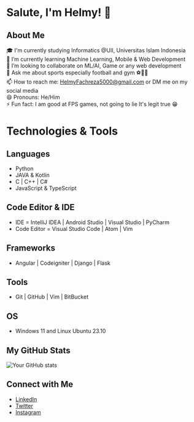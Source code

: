 # Salute, I'm Helmy! 👋

## About Me
🎓 I'm currently studying Informatics @UII, Universitas Islam Indonesia <br>
🌱 I’m currently learning Machine Learning, Mobile & Web Development <br>
👯 I’m looking to collaborate on ML/AI, Game or any web development <br>
💬 Ask me about sports especially football and gym ⚽💪🏼 <br>
📫 How to reach me: HelmyFachreza5000@gmail.com or DM me on my social media <br>
😄 Pronouns: He/Him <br>
⚡ Fun fact: I am good at FPS games, not going to lie It's legit true 😁

# Technologies & Tools
<!-- List of your skills or technologies you work with -->
## Languages
- Python
- JAVA & Kotlin
- C | C++ | C#
- JavaScript & TypeScript
## Code Editor & IDE
- IDE = IntelliJ IDEA | Android Studio | Visual Studio | PyCharm
- Code Editor = Visual Studio Code | Atom | Vim
## Frameworks
- Angular | Codeigniter | Django | Flask
## Tools
- Git | GitHub | Vim | BitBucket
## OS
- Windows 11 and Linux Ubuntu 23.10

## My GitHub Stats
![Your GitHub stats](https://github-readme-stats.vercel.app/api?username=ItsmeHelmy&show_icons=true&theme=radical)

## Connect with Me
<!-- Links to your social media accounts -->
- [LinkedIn](https://www.linkedin.com/in/helmyfachreza/)
- [Twitter](https://twitter.com/lipidboi)
- [Instagram](https://www.instagram.com/helmyfachreza/)
<!-- [Your Website](Your Website URL) -->
